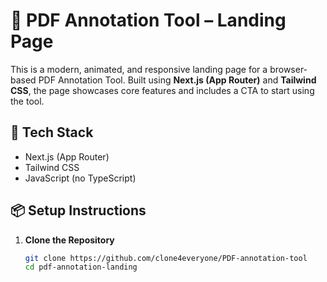 # 📄 PDF Annotation Tool – Landing Page

This is a modern, animated, and responsive landing page for a browser-based PDF Annotation Tool. Built using **Next.js (App Router)** and **Tailwind CSS**, the page showcases core features and includes a CTA to start using the tool.

## 🚀 Tech Stack

- Next.js (App Router)
- Tailwind CSS
- JavaScript (no TypeScript)

## 📦 Setup Instructions

1. **Clone the Repository**
   ```bash
   git clone https://github.com/clone4everyone/PDF-annotation-tool
   cd pdf-annotation-landing

